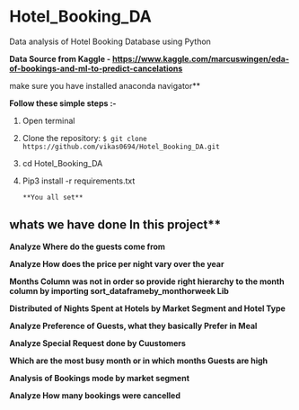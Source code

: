 # Hotel_Booking_DA

Data analysis of Hotel Booking Database using Python


**Data Source from Kaggle - https://www.kaggle.com/marcuswingen/eda-of-bookings-and-ml-to-predict-cancelations**


make sure you have installed anaconda navigator**

**Follow these simple steps  :-**

1. Open terminal

2. Clone the repository: ``$ git clone https://github.com/vikas0694/Hotel_Booking_DA.git``

3. cd Hotel_Booking_DA

4. Pip3 install -r requirements.txt

       **You all set** 


 ## whats we have done In this project**


**Analyze Where do the guests come from**

**Analyze How does the price per night vary over the year**

**Months Column was not in order so provide right hierarchy to the month column by importing sort_dataframeby_monthorweek Lib**

**Distributed of Nights Spent at Hotels by Market Segment and Hotel Type**

**Analyze Preference of Guests, what they basically Prefer in Meal**

**Analyze Special Request done by Cuustomers**

**Which are the most busy month or in which months Guests are high**

**Analysis of Bookings mode by market segment**

**Analyze How many bookings were cancelled**